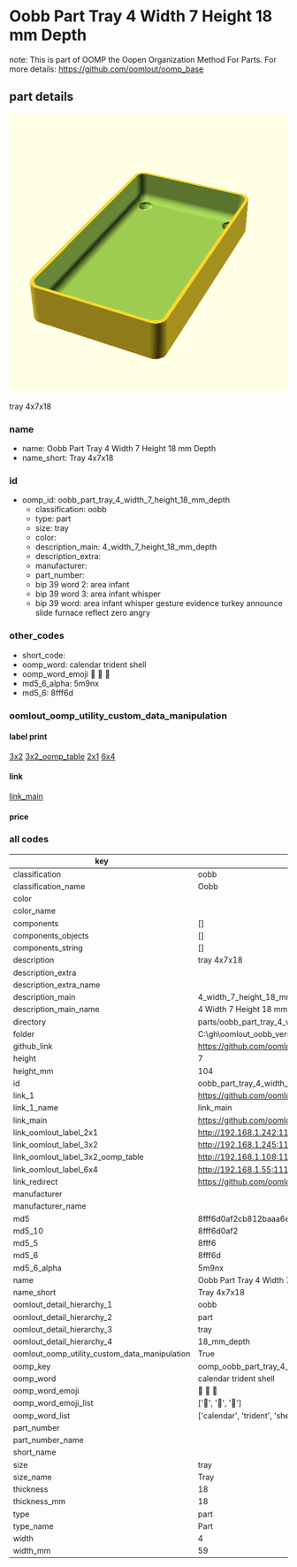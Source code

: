# Oobb Part Tray 4 Width 7 Height 18 mm Depth  

note: This is part of OOMP the Oopen Organization Method For Parts. For more details: https://github.com/oomlout/oomp_base

##  part details
  

[![](3dpr.png)](3dpr.png)

tray 4x7x18



### name
* name: Oobb Part Tray 4 Width 7 Height 18 mm Depth
* name_short: Tray 4x7x18 
### id
* oomp_id: oobb_part_tray_4_width_7_height_18_mm_depth
  * classification: oobb
  * type: part
  * size: tray
  * color: 
  * description_main: 4_width_7_height_18_mm_depth
  * description_extra: 
  * manufacturer: 
  * part_number: 
  * bip 39 word 2: area infant
  * bip 39 word 3: area infant whisper
  * bip 39 word: area infant whisper gesture evidence turkey announce slide furnace reflect zero angry

### other_codes
* short_code: 
* oomp_word: calendar trident shell
* oomp_word_emoji :calendar: :trident: :shell:
* md5_6_alpha: 5m9nx
* md5_6: 8fff6d






### oomlout_oomp_utility_custom_data_manipulation
#### label print
[3x2](http://192.168.1.245:1112/?label=oomp%205m9nx)
[3x2_oomp_table](http://192.168.1.108:1112/?label=oomp%205m9nx)
[2x1](http://192.168.1.242:1112/?label=oomp%205m9nx)
[6x4](http://192.168.1.55:1112/?label=oomp%205m9nx)    

#### link

[link_main](https://github.com/oomlout/oomlout_oobb_version_4_generated_parts/tree/main/navigation_oomp/oobb/part/tray/4_width_7_height_18_mm_depth/part)                              

#### price







### all codes 
| key | value |  
| --- | --- |  
| classification | oobb |  
| classification_name | Oobb |  
| color |  |  
| color_name |  |  
| components | [] |  
| components_objects | [] |  
| components_string | [] |  
| description | tray 4x7x18 |  
| description_extra |  |  
| description_extra_name |  |  
| description_main | 4_width_7_height_18_mm_depth |  
| description_main_name | 4 Width 7 Height 18 mm Depth |  
| directory | parts/oobb_part_tray_4_width_7_height_18_mm_depth |  
| folder | C:\gh\oomlout_oobb_version_4_generated_parts\parts\oobb_part_tray_4_width_7_height_18_mm_depth |  
| github_link | https://github.com/oomlout/oomlout_oomp_part_src/tree/main/parts/oobb_part_tray_4_width_7_height_18_mm_depth |  
| height | 7 |  
| height_mm | 104 |  
| id | oobb_part_tray_4_width_7_height_18_mm_depth |  
| link_1 | https://github.com/oomlout/oomlout_oobb_version_4_generated_parts/tree/main/navigation_oomp/oobb/part/tray/4_width_7_height_18_mm_depth/part |  
| link_1_name | link_main |  
| link_main | https://github.com/oomlout/oomlout_oobb_version_4_generated_parts/tree/main/navigation_oomp/oobb/part/tray/4_width_7_height_18_mm_depth/part |  
| link_oomlout_label_2x1 | http://192.168.1.242:1112/?label=oomp%205m9nx |  
| link_oomlout_label_3x2 | http://192.168.1.245:1112/?label=oomp%205m9nx |  
| link_oomlout_label_3x2_oomp_table | http://192.168.1.108:1112/?label=oomp%205m9nx |  
| link_oomlout_label_6x4 | http://192.168.1.55:1112/?label=oomp%205m9nx |  
| link_redirect | https://github.com/oomlout/oomlout_oobb_version_4_generated_parts/tree/main/parts/oobb_tray_04_07_18 |  
| manufacturer |  |  
| manufacturer_name |  |  
| md5 | 8fff6d0af2cb812baaa6e617f51cd05a |  
| md5_10 | 8fff6d0af2 |  
| md5_5 | 8fff6 |  
| md5_6 | 8fff6d |  
| md5_6_alpha | 5m9nx |  
| name | Oobb Part Tray 4 Width 7 Height 18 mm Depth |  
| name_short | Tray 4x7x18  |  
| oomlout_detail_hierarchy_1 | oobb |  
| oomlout_detail_hierarchy_2 | part |  
| oomlout_detail_hierarchy_3 | tray |  
| oomlout_detail_hierarchy_4 | 18_mm_depth |  
| oomlout_oomp_utility_custom_data_manipulation | True |  
| oomp_key | oomp_oobb_part_tray_4_width_7_height_18_mm_depth |  
| oomp_word | calendar trident shell |  
| oomp_word_emoji | :calendar: :trident: :shell: |  
| oomp_word_emoji_list | [':calendar:', ':trident:', ':shell:'] |  
| oomp_word_list | ['calendar', 'trident', 'shell'] |  
| part_number |  |  
| part_number_name |  |  
| short_name |  |  
| size | tray |  
| size_name | Tray |  
| thickness | 18 |  
| thickness_mm | 18 |  
| type | part |  
| type_name | Part |  
| width | 4 |  
| width_mm | 59 |  
